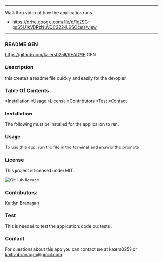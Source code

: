 -----
Walk thru video of how the application runs.
* https://drive.google.com/file/d/1gZSG-ppS5U1kVDRzNuVQC2224L6SOcms/view
------
  ### README GEN
  https://github.com/katers0259/README GEN
  
  ### Description
  this creates a readme file quickly and easily for the devopler


  ### Table Of Contents
  *[Installation](#installation)
  *[Usage](#usage)
  *[License](#license)
  *[Contributors](#contributors)
  *[Test](#test)
  *[Contact](#contact)
  ### Installation
  The following must be installed for the application to run.
 
  ### Usage
  To use this app, run the file in the terminal and answer the prompts 

  ### License
  This project is licensed under MIT.

  ![GitHub license](https://img.shields.io/badge/license-MIT-blue.svg)

### Contributors:
Kaitlyn Branagan

### Test
This is needed to test the application: code out tests .

### Contact
For questions about this app you can contact me at katers0259 or kaitlynbranagan@gmail.com.
